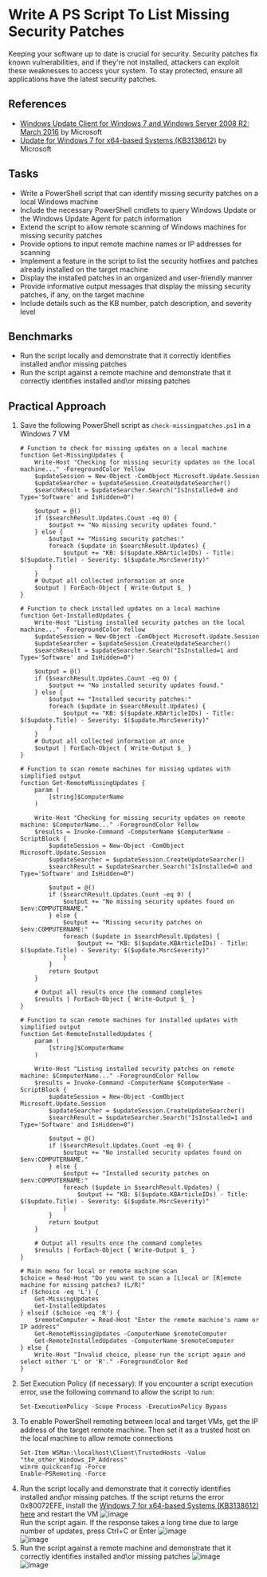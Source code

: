 # Write A PS Script To List Missing Security Patches
Keeping your software up to date is crucial for security. Security patches fix known vulnerabilities, and if they're not installed, attackers can exploit these weaknesses to access your system. To stay protected, ensure all applications have the latest security patches.

## References
- [Windows Update Client for Windows 7 and Windows Server 2008 R2: March 2016](https://support.microsoft.com/en-us/topic/windows-update-client-for-windows-7-and-windows-server-2008-r2-march-2016-31422d0a-8818-cfdd-140e-e27883c7a2c5#bkmk_prerequisite) by Microsoft
- [Update for Windows 7 for x64-based Systems (KB3138612)](https://www.microsoft.com/en-us/download/details.aspx?id=51212) by Microsoft

## Tasks
- Write a PowerShell script that can identify missing security patches on a local Windows machine
- Include the necessary PowerShell cmdlets to query Windows Update or the Windows Update Agent for patch information
- Extend the script to allow remote scanning of Windows machines for missing security patches
- Provide options to input remote machine names or IP addresses for scanning
- Implement a feature in the script to list the security hotfixes and patches already installed on the target machine
- Display the installed patches in an organized and user-friendly manner
- Provide informative output messages that display the missing security patches, if any, on the target machine
- Include details such as the KB number, patch description, and severity level


## Benchmarks
- Run the script locally and demonstrate that it correctly identifies installed and\or missing patches
- Run the script against a remote machine and demonstrate that it correctly identifies installed and\or missing patches


## Practical Approach
1. Save the following PowerShell script as `check-missingpatches.ps1` in a Windows 7 VM
    ```
    # Function to check for missing updates on a local machine
    function Get-MissingUpdates {
        Write-Host "Checking for missing security updates on the local machine..." -ForegroundColor Yellow
        $updateSession = New-Object -ComObject Microsoft.Update.Session
        $updateSearcher = $updateSession.CreateUpdateSearcher()
        $searchResult = $updateSearcher.Search("IsInstalled=0 and Type='Software' and IsHidden=0")
    
        $output = @()
        if ($searchResult.Updates.Count -eq 0) {
            $output += "No missing security updates found."
        } else {
            $output += "Missing security patches:"
            foreach ($update in $searchResult.Updates) {
                $output += "KB: $($update.KBArticleIDs) - Title: $($update.Title) - Severity: $($update.MsrcSeverity)"
            }
        }
        # Output all collected information at once
        $output | ForEach-Object { Write-Output $_ }
    }
    
    # Function to check installed updates on a local machine
    function Get-InstalledUpdates {
        Write-Host "Listing installed security patches on the local machine..." -ForegroundColor Yellow
        $updateSession = New-Object -ComObject Microsoft.Update.Session
        $updateSearcher = $updateSession.CreateUpdateSearcher()
        $searchResult = $updateSearcher.Search("IsInstalled=1 and Type='Software' and IsHidden=0")
    
        $output = @()
        if ($searchResult.Updates.Count -eq 0) {
            $output += "No installed security updates found."
        } else {
            $output += "Installed security patches:"
            foreach ($update in $searchResult.Updates) {
                $output += "KB: $($update.KBArticleIDs) - Title: $($update.Title) - Severity: $($update.MsrcSeverity)"
            }
        }
        # Output all collected information at once
        $output | ForEach-Object { Write-Output $_ }
    }
    
    # Function to scan remote machines for missing updates with simplified output
    function Get-RemoteMissingUpdates {
        param (
            [string]$ComputerName
        )
    
        Write-Host "Checking for missing security updates on remote machine: $ComputerName..." -ForegroundColor Yellow
        $results = Invoke-Command -ComputerName $ComputerName -ScriptBlock {
            $updateSession = New-Object -ComObject Microsoft.Update.Session
            $updateSearcher = $updateSession.CreateUpdateSearcher()
            $searchResult = $updateSearcher.Search("IsInstalled=0 and Type='Software' and IsHidden=0")
    
            $output = @()
            if ($searchResult.Updates.Count -eq 0) {
                $output += "No missing security updates found on $env:COMPUTERNAME."
            } else {
                $output += "Missing security patches on $env:COMPUTERNAME:"
                foreach ($update in $searchResult.Updates) {
                    $output += "KB: $($update.KBArticleIDs) - Title: $($update.Title) - Severity: $($update.MsrcSeverity)"
                }
            }
            return $output
        }
    
        # Output all results once the command completes
        $results | ForEach-Object { Write-Output $_ }
    }
    
    # Function to scan remote machines for installed updates with simplified output
    function Get-RemoteInstalledUpdates {
        param (
            [string]$ComputerName
        )
    
        Write-Host "Listing installed security patches on remote machine: $ComputerName..." -ForegroundColor Yellow
        $results = Invoke-Command -ComputerName $ComputerName -ScriptBlock {
            $updateSession = New-Object -ComObject Microsoft.Update.Session
            $updateSearcher = $updateSession.CreateUpdateSearcher()
            $searchResult = $updateSearcher.Search("IsInstalled=1 and Type='Software' and IsHidden=0")
    
            $output = @()
            if ($searchResult.Updates.Count -eq 0) {
                $output += "No installed security updates found on $env:COMPUTERNAME."
            } else {
                $output += "Installed security patches on $env:COMPUTERNAME:"
                foreach ($update in $searchResult.Updates) {
                    $output += "KB: $($update.KBArticleIDs) - Title: $($update.Title) - Severity: $($update.MsrcSeverity)"
                }
            }
            return $output
        }
    
        # Output all results once the command completes
        $results | ForEach-Object { Write-Output $_ }
    }
    
    # Main menu for local or remote machine scan
    $choice = Read-Host "Do you want to scan a [L]ocal or [R]emote machine for missing patches? (L/R)"
    if ($choice -eq 'L') {
        Get-MissingUpdates
        Get-InstalledUpdates
    } elseif ($choice -eq 'R') {
        $remoteComputer = Read-Host "Enter the remote machine's name or IP address"
        Get-RemoteMissingUpdates -ComputerName $remoteComputer
        Get-RemoteInstalledUpdates -ComputerName $remoteComputer
    } else {
        Write-Host "Invalid choice, please run the script again and select either 'L' or 'R'." -ForegroundColor Red
    }
    ```
2. Set Execution Policy (if necessary): If you encounter a script execution error, use the following command to allow the script to run:
   ```
   Set-ExecutionPolicy -Scope Process -ExecutionPolicy Bypass
   ```
3. To enable PowerShell remoting between local and target VMs, get the IP address of the target remote machine. Then set it as a trusted host on the local machine to allow remote connections
   ```
   Set-Item WSMan:\localhost\Client\TrustedHosts -Value "the_other_Windows_IP_Address"
   winrm quickconfig -Force
   Enable-PSRemoting -Force
   ```
4. Run the script locally and demonstrate that it correctly identifies installed and\or missing patches. If the script returns the error 0x80072EFE, install the [Windows 7 for x64-based Systems (KB3138612) here](https://www.microsoft.com/en-us/download/details.aspx?id=51212) and restart the VM
   ![image](https://github.com/user-attachments/assets/5abf65c4-da12-493b-a4a9-944226ef9cb7)
   <br/>
   Run the script again. If the response takes a long time due to large number of updates, press Ctrl+C or Enter
   ![image](https://github.com/user-attachments/assets/7ac51d46-001f-4214-9af0-dd9b985f1f92)
   <br/>
   ![image](https://github.com/user-attachments/assets/cfe1fb54-9f90-4021-9e4d-1a0ba448a0d4)
6. Run the script against a remote machine and demonstrate that it correctly identifies installed and\or missing patches
   ![image](https://github.com/user-attachments/assets/9bdd0a94-2bee-4964-8bcf-7eb4314b2ab3)
   <br/>
   ![image](https://github.com/user-attachments/assets/ebc21c51-a8d2-452e-9d4f-96727af60fc8)


